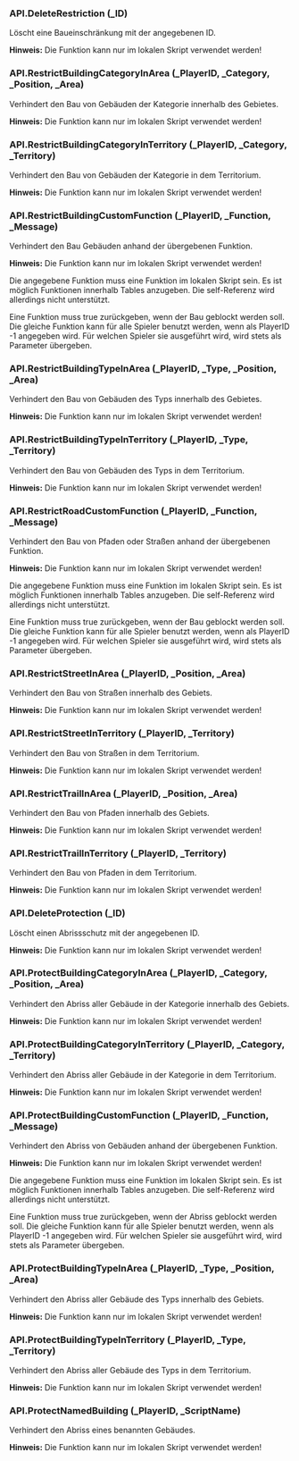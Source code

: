 ### API.DeleteRestriction (_ID)

Löscht eine Baueinschränkung mit der angegebenen ID.

 <b>Hinweis:</b> Die Funktion kann nur im lokalen Skript verwendet werden!


### API.RestrictBuildingCategoryInArea (_PlayerID, _Category, _Position, _Area)

Verhindert den Bau von Gebäuden der Kategorie innerhalb des Gebietes.

 <b>Hinweis:</b> Die Funktion kann nur im lokalen Skript verwendet werden!


### API.RestrictBuildingCategoryInTerritory (_PlayerID, _Category, _Territory)

Verhindert den Bau von Gebäuden der Kategorie in dem Territorium.

 <b>Hinweis:</b> Die Funktion kann nur im lokalen Skript verwendet werden!


### API.RestrictBuildingCustomFunction (_PlayerID, _Function, _Message)

Verhindert den Bau Gebäuden anhand der übergebenen Funktion.

 <b>Hinweis:</b> Die Funktion kann nur im lokalen Skript verwendet werden!

 Die angegebene Funktion muss eine Funktion im lokalen Skript sein. Es ist
 möglich Funktionen innerhalb Tables anzugeben. Die self-Referenz wird
 allerdings nicht unterstützt.

 Eine Funktion muss true zurückgeben, wenn der Bau geblockt werden soll.
 Die gleiche Funktion kann für alle Spieler benutzt werden, wenn als PlayerID
 -1 angegeben wird. Für welchen Spieler sie ausgeführt wird, wird stets als
 Parameter übergeben.


### API.RestrictBuildingTypeInArea (_PlayerID, _Type, _Position, _Area)

Verhindert den Bau von Gebäuden des Typs innerhalb des Gebietes.

 <b>Hinweis:</b> Die Funktion kann nur im lokalen Skript verwendet werden!


### API.RestrictBuildingTypeInTerritory (_PlayerID, _Type, _Territory)

Verhindert den Bau von Gebäuden des Typs in dem Territorium.

 <b>Hinweis:</b> Die Funktion kann nur im lokalen Skript verwendet werden!


### API.RestrictRoadCustomFunction (_PlayerID, _Function, _Message)

Verhindert den Bau von Pfaden oder Straßen anhand der übergebenen Funktion.

 <b>Hinweis:</b> Die Funktion kann nur im lokalen Skript verwendet werden!

 Die angegebene Funktion muss eine Funktion im lokalen Skript sein. Es ist
 möglich Funktionen innerhalb Tables anzugeben. Die self-Referenz wird
 allerdings nicht unterstützt.

 Eine Funktion muss true zurückgeben, wenn der Bau geblockt werden soll.
 Die gleiche Funktion kann für alle Spieler benutzt werden, wenn als PlayerID
 -1 angegeben wird. Für welchen Spieler sie ausgeführt wird, wird stets als
 Parameter übergeben.


### API.RestrictStreetInArea (_PlayerID, _Position, _Area)

Verhindert den Bau von Straßen innerhalb des Gebiets.

 <b>Hinweis:</b> Die Funktion kann nur im lokalen Skript verwendet werden!


### API.RestrictStreetInTerritory (_PlayerID, _Territory)

Verhindert den Bau von Straßen in dem Territorium.

 <b>Hinweis:</b> Die Funktion kann nur im lokalen Skript verwendet werden!


### API.RestrictTrailInArea (_PlayerID, _Position, _Area)

Verhindert den Bau von Pfaden innerhalb des Gebiets.

 <b>Hinweis:</b> Die Funktion kann nur im lokalen Skript verwendet werden!


### API.RestrictTrailInTerritory (_PlayerID, _Territory)

Verhindert den Bau von Pfaden in dem Territorium.

 <b>Hinweis:</b> Die Funktion kann nur im lokalen Skript verwendet werden!


### API.DeleteProtection (_ID)

Löscht einen Abrissschutz mit der angegebenen ID.

 <b>Hinweis:</b> Die Funktion kann nur im lokalen Skript verwendet werden!


### API.ProtectBuildingCategoryInArea (_PlayerID, _Category, _Position, _Area)

Verhindert den Abriss aller Gebäude in der Kategorie innerhalb des Gebiets.

 <b>Hinweis:</b> Die Funktion kann nur im lokalen Skript verwendet werden!


### API.ProtectBuildingCategoryInTerritory (_PlayerID, _Category, _Territory)

Verhindert den Abriss aller Gebäude in der Kategorie in dem Territorium.

 <b>Hinweis:</b> Die Funktion kann nur im lokalen Skript verwendet werden!


### API.ProtectBuildingCustomFunction (_PlayerID, _Function, _Message)

Verhindert den Abriss von Gebäuden anhand der übergebenen Funktion.

 <b>Hinweis:</b> Die Funktion kann nur im lokalen Skript verwendet werden!

 Die angegebene Funktion muss eine Funktion im lokalen Skript sein. Es ist
 möglich Funktionen innerhalb Tables anzugeben. Die self-Referenz wird
 allerdings nicht unterstützt.

 Eine Funktion muss true zurückgeben, wenn der Abriss geblockt werden soll.
 Die gleiche Funktion kann für alle Spieler benutzt werden, wenn als PlayerID
 -1 angegeben wird. Für welchen Spieler sie ausgeführt wird, wird stets als
 Parameter übergeben.


### API.ProtectBuildingTypeInArea (_PlayerID, _Type, _Position, _Area)

Verhindert den Abriss aller Gebäude des Typs innerhalb des Gebiets.

 <b>Hinweis:</b> Die Funktion kann nur im lokalen Skript verwendet werden!


### API.ProtectBuildingTypeInTerritory (_PlayerID, _Type, _Territory)

Verhindert den Abriss aller Gebäude des Typs in dem Territorium.

 <b>Hinweis:</b> Die Funktion kann nur im lokalen Skript verwendet werden!


### API.ProtectNamedBuilding (_PlayerID, _ScriptName)

Verhindert den Abriss eines benannten Gebäudes.

 <b>Hinweis:</b> Die Funktion kann nur im lokalen Skript verwendet werden!


